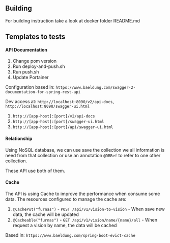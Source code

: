 ## Building

For building instruction take a look at docker folder README.md

## Templates to tests

#### API Documentation

1. Change pom version
2. Run deploy-and-push.sh
3. Run push.sh
4. Update Portainer

Configuration based in: `https://www.baeldung.com/swagger-2-documentation-for-spring-rest-api`

Dev access at: 
    `http://localhost:8090/v2/api-docs`, 
    `http://localhost:8090/swagger-ui.html`

1. `http://[app-host]:[port]/v2/api-docs`       
2. `http://[app-host]:[port]/swagger-ui.html`
3. `http://[app-host]:[port]/api/swagger-ui.html`

#### Relationship

Using NoSQL database, we can use save the collection we all information is need from that collection or use an
annotation `@DBRef` to refer to one other collection.

These API use both of them. 

#### Cache

The API is using Cache to improve the performance when consume some data.
The resources configured to manage the cache are:

1. `@CachePut("furnas")` - `POST /api/v1/vision-to-vision` - When save new data, the cache will be updated
2. `@Cacheable("furnas")` - `GET /api/v1/vision/name/{name}/all` - When request a vision by name, the data will be cached

Based in: `https://www.baeldung.com/spring-boot-evict-cache`
